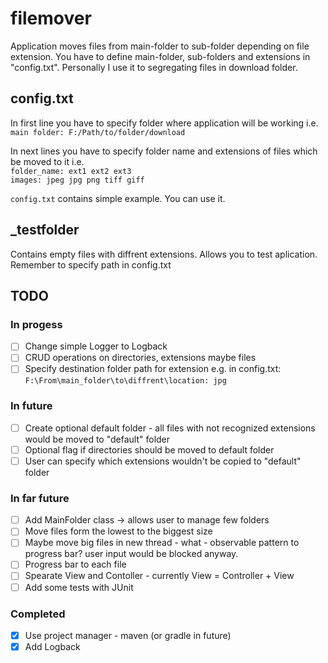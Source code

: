 # filemover
Application moves files from main-folder to sub-folder depending on file extension.
You have to define main-folder, sub-folders and extensions in "config.txt".
Personally I use it to segregating files in download folder.

## config.txt
In first line you have to specify folder where application will be working i.e.  
`main folder: F:/Path/to/folder/download`

In next lines you have to specify folder name and extensions of files which be moved to it i.e.  
`folder_name: ext1 ext2 ext3`  
`images: jpeg jpg png tiff giff`

`config.txt` contains simple example. You can use it.

## _testfolder
Contains empty files with diffrent extensions. Allows you to test aplication. Remember to specify path in config.txt

## TODO
### In progess

- [ ] Change simple Logger to Logback
- [ ] CRUD operations on directories, extensions maybe files
- [ ] Specify destination folder path for extension e.g. in config.txt: `F:\From\main_folder\to\diffrent\location: jpg`

### In future
- [ ] Create optional default folder - all files with not recognized extensions would be moved to "default" folder
- [ ] Optional flag if directories should be moved to default folder
- [ ] User can specify which extensions wouldn't be copied to "default" folder

### In far future
- [ ] Add MainFolder class -> allows user to manage few folders
- [ ] Move files form the lowest to the biggest size
- [ ] Maybe move big files in new thread - what - observable pattern to progress bar? user input would be blocked anyway.
- [ ] Progress bar to each file
- [ ] Spearate View and Contoller - currently View = Controller + View
- [ ] Add some tests with JUnit

### Completed
- [X] Use project manager - maven (or gradle in future)
- [X] Add Logback
